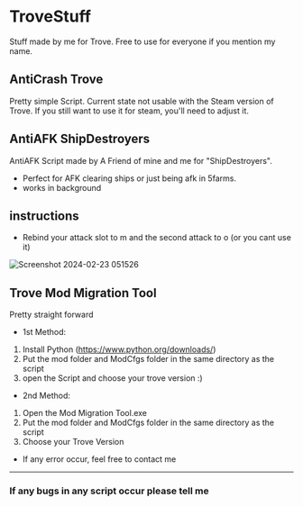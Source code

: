 # TroveStuff
Stuff made by me for Trove.
Free to use for everyone if you mention my name.

## AntiCrash Trove
Pretty simple Script. Current state not usable with the Steam version of Trove. If you still want to use it for steam, you'll need to adjust it.

## AntiAFK ShipDestroyers
AntiAFK Script made by A Friend of mine and me for "ShipDestroyers". 
- Perfect for AFK clearing ships or just being afk in 5farms.
- works in background

## instructions
- Rebind your attack slot to m and the second attack to o (or you cant use it)

![Screenshot 2024-02-23 051526](https://github.com/VashTetr/TroveStuff/assets/141316151/5fdac6a9-258d-4eaf-96b9-4bbd83b91c1b)
## Trove Mod Migration Tool
Pretty straight forward
- 1st Method:
1. Install Python (https://www.python.org/downloads/)
2. Put the mod folder and ModCfgs folder in the same directory as the script
3. open the Script and choose your trove version :)

- 2nd Method:
1. Open the Mod Migration Tool.exe
2. Put the mod folder and ModCfgs folder in the same directory as the script
3. Choose your Trove Version

 - If any error occur, feel free to contact me
----
### If any bugs in any script occur please tell me
